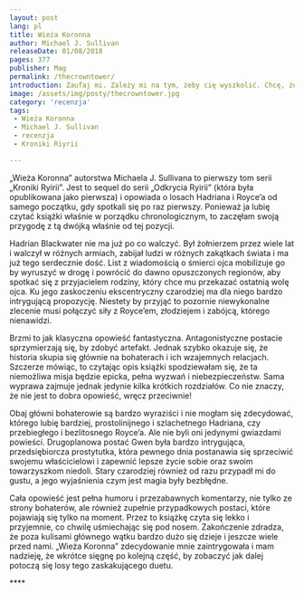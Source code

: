 ```yaml
---
layout: post
lang: pl
title: Wieża Koronna
author: Michael J. Sullivan
releaseDate: 01/08/2018
pages: 377
publisher: Mag
permalink: /thecrowntower/
introduction: Zaufaj mi. Zależy mi na tym, żeby cię wyszkolić. Chcę, żebyś spadł z dużo większej wysokości.
image: /assets/img/posty/thecrowntower.jpg
category: 'recenzja'
tags:
 - Wieża Koronna
 - Michael J. Sullivan
 - recenzja
 - Kroniki Riyrii

---
```


  „Wieża Koronna” autorstwa Michaela J. Sullivana to pierwszy tom serii „Kroniki Ryirii”. Jest to sequel do serii „Odkrycia Ryirii” (która była opublikowana jako pierwsza) i opowiada o losach Hadriana i Royce’a od samego początku, gdy spotkali się po raz pierwszy. Ponieważ ja lubię czytać książki właśnie w porządku chronologicznym, to zaczęłam swoją przygodę z tą dwójką właśnie od tej pozycji.

  Hadrian Blackwater nie ma już po co walczyć. Był żołnierzem przez wiele lat i walczył w różnych armiach, zabijał ludzi w różnych zakątkach świata i ma już tego serdecznie dość. List z wiadomością o śmierci ojca mobilizuje go by wyruszyć w drogę i powrócić do dawno opuszczonych regionów, aby spotkać się z przyjacielem rodziny, który chce mu przekazać ostatnią wolę ojca. Ku jego zaskoczeniu ekscentryczny czarodziej ma dla niego bardzo intrygującą propozycję. Niestety by przyjąć to pozornie niewykonalne zlecenie musi połączyć siły z Royce’em, złodziejem i zabójcą, którego nienawidzi.

  Brzmi to jak klasyczna opowieść fantastyczna. Antagonistyczne postacie sprzymierzają się, by zdobyć artefakt. Jednak szybko okazuje się, że historia skupia się głównie na bohaterach i ich wzajemnych relacjach. Szczerze mówiąc, to czytając opis książki spodziewałam się, że ta niemożliwa misja będzie epicka, pełna wyzwań i niebezpieczeństw. Sama wyprawa zajmuje jednak jedynie kilka krótkich rozdziałów. Co nie znaczy, że nie jest to dobra opowieść, wręcz przeciwnie!

  Obaj główni bohaterowie są bardzo wyraziści i nie mogłam się zdecydować, którego lubię bardziej, prostolinijnego i szlachetnego Hadriana, czy przebiegłego i bezlitosnego Royce’a. Ale nie byli oni jedynymi gwiazdami powieści. Drugoplanowa postać Gwen była bardzo intrygująca, przedsiębiorcza prostytutka, która pewnego dnia postanawia się sprzeciwić swojemu właścicielowi i zapewnić lepsze życie sobie oraz swoim towarzyszkom niedoli. Stary czarodziej również od razu przypadł mi do gustu, a jego wyjaśnienia czym jest magia były bezbłędne.

  Cała opowieść jest pełna humoru i przezabawnych komentarzy, nie tylko ze strony bohaterów, ale również zupełnie przypadkowych postaci, które pojawiają się tylko na moment. Przez to książkę czyta się lekko i przyjemnie, co chwilę uśmiechając się pod nosem. Zakończenie zdradza, że poza kulisami głównego wątku bardzo dużo się dzieje i jeszcze wiele przed nami. „Wieża Koronna” zdecydowanie mnie zaintrygowała i mam nadzieję, że wkrótce sięgnę po kolejną część, by zobaczyć jak dalej potoczą się losy tego zaskakującego duetu.

  \*\*\*\*

